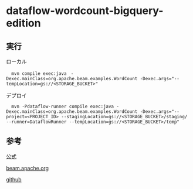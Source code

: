 # dataflow-wordcount-bigquery-edition

## 実行
ローカル
```
  mvn compile exec:java　-Dexec.mainClass=org.apache.beam.examples.WordCount -Dexec.args="--tempLocation=gs://<STORAGE_BUCKET>"
```


デプロイ
```
  mvn -Pdataflow-runner compile exec:java -Dexec.mainClass=org.apache.beam.examples.WordCount -Dexec.args="--project=<PROJECT_ID> --stagingLocation=gs://<STORAGE_BUCKET>/staging/ --runner=DataflowRunner --tempLocation=gs://<STORAGE_BUCKET>/temp"
```

## 参考

[公式](https://cloud.google.com/dataflow/docs/quickstarts/quickstart-java-maven?hl=ja)  

[beam.apache.org](https://beam.apache.org/releases/javadoc/2.1.0/org/apache/beam/sdk/io/gcp/bigquery/BigQueryIO.html)  

[github](https://github.com/GoogleCloudPlatform/training-data-analyst)
